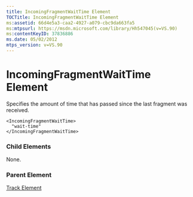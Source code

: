 ```yaml
---
title: IncomingFragmentWaitTime Element
TOCTitle: IncomingFragmentWaitTime Element
ms:assetid: 66d4e5a3-caa2-4927-a079-cbc9da663fa5
ms:mtpsurl: https://msdn.microsoft.com/library/Hh547045(v=VS.90)
ms:contentKeyID: 37836886
ms.date: 05/02/2012
mtps_version: v=VS.90
---
```


# IncomingFragmentWaitTime Element

Specifies the amount of time that has passed since the last fragment was received.

    <IncomingFragmentWaitTime>
      "wait-time"
    </IncomingFragmentWaitTime>

### Child Elements

None.

### Parent Element

[Track Element](track-element.md)


